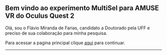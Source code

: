 ## Bem vindo ao experimento MultiSel para AMUSE VR do Oculus Quest 2

Olá, sou o Flávio Miranda de Farias, candidato a Doutorado pela UFF e preciso de sua colaboração para minha pesquisa.

Para acessar a pagina principal clique [aqui](https://fmflavio.github.io/experimento_multisel/home.html) para continuar.

----------------------------------------------------------------------------------------------------------------------------------------------------------------------------------------------